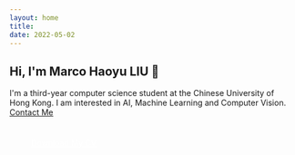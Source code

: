 ```yaml
---
layout: home
title: 
date: 2022-05-02
---
```

## Hi, I'm Marco Haoyu LIU 👋
I'm a third-year computer science student at the Chinese University of Hong Kong. I am interested in AI, Machine Learning and Computer Vision.  <a href="/contact.html" class="highlighted">Contact Me</a>
<div class="buttons" style="display:flex; margin-left:0; margin-bottom:0;">
    <a href="/assets/pdf/cv-hyliu.pdf" class="btn-hover color-1 mb-4" role="button" target="_blank" style="padding: 15px 30px 15px 30px; font-size:14px; color: white; margin:0.5rem 0 0 0">
        <i class="fas fa-file-pdf" style="padding-right:0.5rem;"></i>
        Download My CV
    </a>
</div>